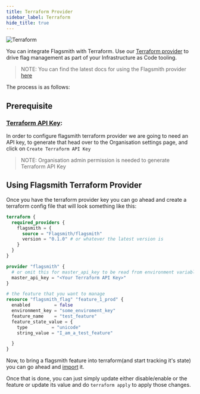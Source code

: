 ```yaml
---
title: Terraform Provider
sidebar_label: Terraform
hide_title: true
---
```


![Terraform](/img/integrations/terraform/terraform-logo.svg)

You can integrate Flagsmith with Terraform. Use our
[Terraform provider](https://registry.terraform.io/providers/Flagsmith/flagsmith) to drive flag management as part of
your Infrastructure as Code tooling.

> NOTE: You can find the latest docs for using the Flagsmith provider
> [here](https://registry.terraform.io/providers/Flagsmith/flagsmith/latest/docs)

The process is as follows:

## Prerequisite

### [Terraform API Key](../advanced-use/system-administration.md#terraform-api-keys-for-organisations):

In order to configure flagsmith terraform provider we are going to need an API key, to generate that head over to the
Organisation settings page, and click on `Create Terraform API Key`

> NOTE: Organisation admin permission is needed to generate Terraform API Key

## Using Flagsmith Terraform Provider

Once you have the terraform provider key you can go ahead and create a terraform config file that will look something
like this:

```terraform
terraform {
  required_providers {
    flagsmith = {
      source = "Flagsmith/flagsmith"
      version = "0.1.0" # or whatever the latest version is
    }
  }
}

provider "flagsmith" {
  # or omit this for master_api_key to be read from environment variable
  master_api_key = "<Your Terraform API Key>"
}

# the feature that you want to manage
resource "flagsmith_flag" "feature_1_prod" {
  enabled         = false
  environment_key = "some_enviroment_key"
  feature_name    = "test_feature"
  feature_state_value = {
    type         = "unicode"
    string_value = "I_am_a_test_feature"

  }
}

```

Now, to bring a flagsmith feature into terraform(and start tracking it's state) you can go ahead and
[import](https://registry.terraform.io/providers/Flagsmith/flagsmith/latest/docs/resources/flag#import) it.

Once that is done, you can just simply update either disable/enable or the feature or update its value and do
`terraform apply` to apply those changes.
